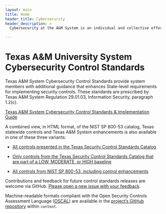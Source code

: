 ```yaml
---
layout: main
title: Home
header_title: Cybersecurity
header_description: >
  Cybersecurity at the A&M System is an individual and collective efforts of our members. It is necessary for us to work together, sharing resources and information assets.

---
```

# Texas A&M University System Cybersecurity Control Standards

Texas A&M System Cybersecurity Control Standards provide system members with additional guidance that enhances State-level requirements for implementing security controls. These standards are prescribed by Texas A&M System Regulation 29.01.03, Information Security, paragraph 1.2(c).

[Texas A&M System Cybersecurity Control Standards & Implementation Guide](https://cyber-standards.tamus.edu/static/tamus-control-standards.pdf)

A combined view, in HTML format, of the NIST SP 800-53 catalog, Texas statewide controls and Texas A&M System enhancements is also available in one of these three variants:

  - [All controls presented in the Texas Security Control Standards Catalog](https://static/sp800-53a+TXDIR+TAMUS+full_catalog.html)

  - [Only controls from the Texas Security Control Standards Catalog that are part of a LOW, MODERATE, or HIGH baseline](static/sp800-53a+TXDIR+TAMUS+baseline-controls_catalog.html)

  - [All controls from NIST SP 800-53, including control enhancements](static/sp800-53a+TXDIR+TAMUS+full-with-enhancements_catalog.html)

Contributions and feedback for future control standards releases are welcome via GitHub. [Please open a new issue with your feedback](https://github.com/tamuscyber/tamus-control-standards/issues).

Machine-readable formats compliant with the Open Security Controls Assessment Language ([OSCAL](https://pages.nist.gov/OSCAL/)) are available in the [project’s GitHub repository](https://github.com/tamuscyber/tamus-control-standards) within `content`.
